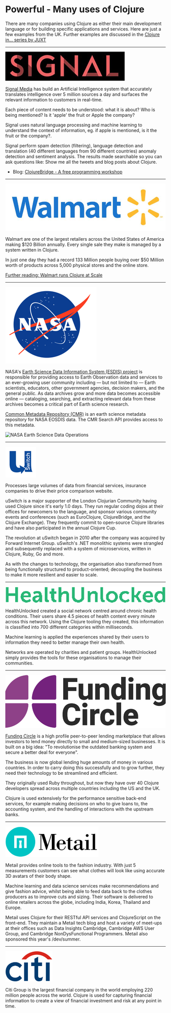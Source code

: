 # Powerful - Many uses of Clojure

There are many companies using Clojure as either their main development language or for building specific applications and services.  Here are just a few examples from the UK.  Further examples are discussed in the [Clojure in... series by JUXT](https://juxt.pro/clojure-in.html)


------------------------------------------

[![Signal Media](/images/signal-ai-logo.png)](https://www.signal-ai.com/)

[Signal Media](https://www.signal-ai.com/) has build an Artificial Intelligence system that accurately translates intelligence over 5 million sources a day and surfaces the relevant information to customers in real-time.

Each piece of content needs to be understood: what it is about? Who is being mentioned? Is it 'apple' the fruit or Apple the company?

Signal uses natural language processing and machine learning to understand the context of information, eg. if apple is mentioned, is it the fruit or the company?.

Signal perform spam detection (filtering), language detection and translation (40 different languages from 90 different countries) anomaly detection and sentiment analysis.  The results made searchable so you can ask questions like: Show me all the tweets and blog posts about Clojure.

* Blog: [ClojureBridge - A free programming workshop](http://www.signal-ai.com/blog/clojurebridge-a-free-programming-workshop)

------------------------------------------

![Walmart logo - new](/images/Walmart-logo-new.jpg)

Walmart are one of the largest retailers across the United States of America making $120 Billion annually.  Every single sale they make is managed by a system written in Clojure.

In just one day they had a record 133 Million people buying over $50 Million worth of products across 5,000 physical stores and the online store.

[Further reading: Walmart runs Clojure at Scale](http://blog.cognitect.com/blog/2015/6/30/walmart-runs-clojure-at-scale)

------------------------------------------

![NASA logo](/images/nasa-logo.png)

NASA's [Earth Science Data Information System (ESDIS) project](https://earthdata.nasa.gov/about/esdis-project) is responsible for providing access to Earth Observation data and services to an ever-growing user community including — but not limited to — Earth scientists, educators, other government agencies, decision makers, and the general public. As data archives grow and more data becomes accessible online — cataloging, searching, and extracting relevant data from these archives becomes a critical part of Earth science research.

[Common Metadata Repository (CMR)](https://github.com/nasa/Common-Metadata-Repository) is an earth science metadata repository for NASA EOSDIS data. The CMR Search API provides access to this metadata.

![NASA Earth Science Data Operations](https://cdn.earthdata.nasa.gov/conduit/upload/953/Earth-Science-Data-Operations-10022014.jpg)

------------------------------------------

[![uSwitch](/images/uswitch-logo.png)](/images/uswitch-logo.png)

Processes large volumes of data from financial services, insurance companies to drive their price comparison website.

uSwitch is a major supporter of the London Clojurian Community having used Clojure since it's early 1.0 days. They run regular coding dojos at their offices for newcomers to the language, and sponsor various community events and conferences (such as EuroClojure, ClojureBridge, and the Clojure Exchange). They frequently commit to open-source Clojure libraries and have also participated in the annual Clojure Cup.

The revolution at uSwitch began in 2010 after the company was acquired by Forward Internet Group. uSwitch's .NET monolithic systems were strangled and subsequently replaced with a system of microservices, written in Clojure, Ruby, Go and more.

As with the changes to technology, the organisation also transformed from being functionally structured to product-oriented; decoupling the business to make it more resilient and easier to scale.


------------------------------------------

[![Health Unlocked](/images/health-unlocked-logo.png)](/images/health-unlocked-logo.png)

HealthUnlocked created a social network centred around chronic health conditions. Their users share 4.5 pieces of health content every minute across this network. Using the Clojure tooling they created, this information is classified into 700 different categories within milliseconds.

Machine learning is applied the experiences shared by their users to information they need to better manage their own health.

Networks are operated by charities and patient groups.  HealthUnlocked simply provides the tools for these organisations to manage their communities.

------------------------------------------

![Funding Circle logo](/images/funding-circle-logo.png)

[Funding Circle](https://www.fundingcircle.com/) is a high profile peer-to-peer lending marketplace that allows investors to lend money directly to small and medium-sized businesses. It is built on a big idea: "To revolutionise the outdated banking system and secure a better deal for everyone".

The business is now global lending huge amounts of money in various countries. In order to carry doing this successfully and to grow further, they need their technology to be streamlined and efficient.

They originally used Ruby throughout, but now they have over 40 Clojure developers spread across multiple countries including the US and the UK.

Clojure is used extensively for the performance sensitive back-end services, for example making decisions on who to give loans to, the accounting system, and the handling of interactions with the upstream banks.

------------------------------------------



[![Metail](/images/metail-logo.png)](/images/metail-logo.png)

Metail provides online tools to the fashion industry.  With just 5 measurements customers can see what clothes will look like using accurate 3D avatars of their body shape.

Machine learning and data science services make recommendations and give fashion advice, whilst being able to feed data back to the clothes producers as to improve cuts and sizing. Their software is delivered to online retailers across the globe, including India, Korea, Thailand and Europe.

Metail uses Clojure for their RESTful API services and ClojureScript on the front-end. They maintain a Metail tech blog and host a variety of meet-ups at their offices such as Data Insights Cambridge, Cambridge AWS User Group, and Cambridge NonDysFunctional Programmers. Metail also sponsored this year's /dev/summer.


------------------------------------------

[![Citi Group](/images/citi-group-logo.png)](/images/citi-group-logo.png)


Citi Group is the largest financial company in the world employing 220 million people across the world.  Clojure is used for capturing financial information to create a view of financial investment and risk at any point in time.
